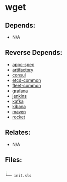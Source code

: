 # wget

## Depends:

  -  N/A

## Reverse Depends:

  -  [appc-spec](/salt/appc-spec)
  -  [artifactory](/salt/artifactory)
  -  [consul](/salt/consul)
  -  [etcd-common](/salt/etcd-common)
  -  [fleet-common](/salt/fleet-common)
  -  [grafana](/salt/grafana)
  -  [jenkins](/salt/jenkins)
  -  [kafka](/salt/kafka)
  -  [kibana](/salt/kibana)
  -  [maven](/salt/maven)
  -  [rocket](/salt/rocket)

## Relates:

  -  N/A

## Files:

```bash
.
└── init.sls
```
